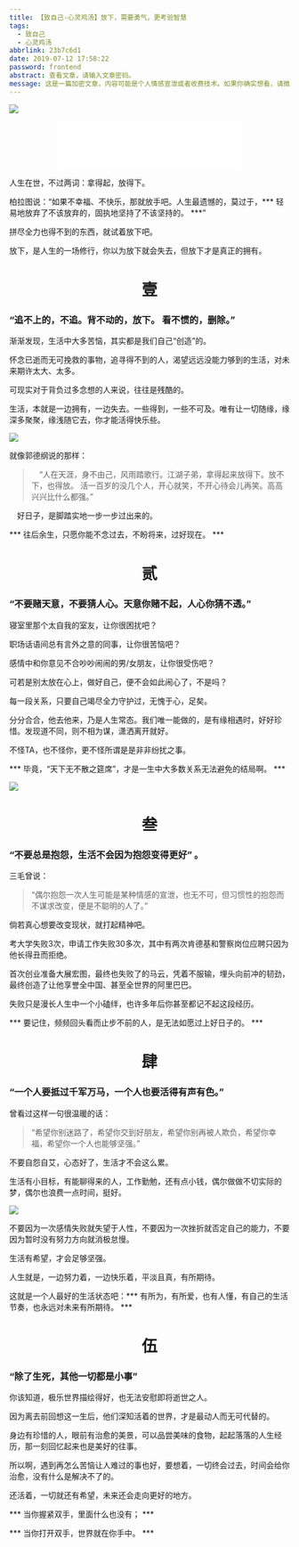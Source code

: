```yaml
---
title: 【致自己-心灵鸡汤】放下，需要勇气，更考验智慧
tags:
  - 致自己
  - 心灵鸡汤
abbrlink: 23b7c6d1  
date: 2019-07-12 17:58:22
password: frontend
abstract: 查看文章，请输入文章密码。 
message: 这是一篇加密文章，内容可能是个人情感宣泄或者收费技术。如果你确实想看，请微信搜索公众号名称【无聊才读书呀】 或微信号：【zhaozfsite】回复关键字【博客密码】，获取文章密码。 
---
```


![](/assets/blogImg/201907122010.jpg)

<center><iframe frameborder="no" border="0" marginwidth="0" marginheight="0" width=330 height=86 src="//music.163.com/outchain/player?type=2&id=460378099&auto=1&height=66"></iframe></center>

人生在世，不过两词：拿得起，放得下。

柏拉图说：“如果不幸福、不快乐，那就放手吧。人生最遗憾的，莫过于，*** 轻易地放弃了不该放弃的，固执地坚持了不该坚持的。 ***”

拼尽全力也得不到的东西，就试着放下吧。

放下，是人生的一场修行，你以为放下就会失去，但放下才是真正的拥有。

<!--more-->

<center><h1>壹</h1></center>

### “追不上的，不追。背不动的，放下。 看不惯的，删除。”

渐渐发现，生活中大多苦恼，其实都是我们自己“创造”的。

怀念已逝而无可挽救的事物，追寻得不到的人，渴望远远没能力够到的生活，对未来期许太大、太多。

可现实对于背负过多念想的人来说，往往是残酷的。

生活，本就是一边拥有，一边失去。一些得到，一些不可及。唯有让一切随缘，缘深多聚聚，缘浅随它去，你才能活得快乐些。

![](/assets/blogImg/201907122049.jpg)

就像郭德纲说的那样：
> 　“人在天涯，身不由己，风雨踏歌行。江湖子弟，拿得起来放得下。放不下，也得放。
> 活一百岁的没几个人，开心就笑，不开心待会儿再笑。高高兴兴比什么都强。”

　好日子，是脚踏实地一步一步过出来的。

*** 往后余生，只愿你能不念过去，不盼将来，过好现在。 ***

<center><h1>贰</h1></center>

### “不要赌天意，不要猜人心。天意你赌不起，人心你猜不透。”

寝室里那个太自我的室友，让你很困扰吧？

职场话语间总有言外之意的同事，让你很苦恼吧？

感情中和你意见不合吵吵闹闹的男/女朋友，让你很受伤吧？

可若是别太放在心上，做好自己，便不会如此闹心了，不是吗？

每一段关系，只要自己竭尽全力守护过，无愧于心，足矣。

分分合合，他去他来，乃是人生常态。我们唯一能做的，是有缘相遇时，好好珍惜。发现道不同，则不相为谋，潇洒离开就好。

不怪TA，也不怪你，更不怪所谓是是非非纷扰之事。

*** 毕竟，“天下无不散之筵席”，才是一生中大多数关系无法避免的结局啊。 ***


![](/assets/blogImg/201907122051.jpg)

<center><h1>叁</h1></center>

### “不要总是抱怨，生活不会因为抱怨变得更好” 。

三毛曾说：
> “偶尔抱怨一次人生可能是某种情感的宣泄，也无不可，但习惯性的抱怨而不谋求改变，便是不聪明的人了。”

倘若真心想要改变现状，就打起精神吧。

考大学失败3次，申请工作失败30多次，其中有两次肯德基和警察岗位应聘只因为他长得丑而拒绝。

首次创业准备大展宏图，最终也失败了的马云，凭着不服输，埋头向前冲的韧劲，最终创造了让他享誉全中国、甚至全世界的阿里巴巴。

失败只是漫长人生中一个小磕绊，也许多年后你甚至都记不起这段经历。

*** 要记住，频频回头看而止步不前的人，是无法如愿过上好日子的。 ***

<center><h1>肆</h1></center>

### “一个人要抵过千军万马，一个人也要活得有声有色。”

曾看过这样一句很温暖的话：
> “希望你别迷路了，希望你交到好朋友，希望你别再被人欺负，希望你幸福，希望你一个人也能够坚强。”

不要自怨自艾，心态好了，生活才不会这么累。

生活有小目标，有能聊得来的人，工作勤勉，还有点小钱，偶尔做做不切实际的梦，偶尔也浪费一点时间，挺好。

![](/assets/blogImg/201907122053.jpg)

不要因为一次感情失败就失望于人性，不要因为一次挫折就否定自己的能力，不要因为暂时没有努力方向就消极怠慢。

生活有希望，才会足够坚强。

人生就是，一边努力着，一边快乐着，平淡且真，有所期待。

这就是一个人最好的生活状态吧：*** 有所为，有所爱，也有人懂，有自己的生活节奏，也永远对未来有所期待。 ***

<center><h1>伍</h1></center>

### “除了生死，其他一切都是小事”

你该知道，极乐世界描绘得好，也无法安慰即将逝世之人。

因为离去前回想这一生后，他们深知活着的世界，才是最动人而无可代替的。

身边有珍惜的人，眼前有治愈的美景，可以品尝美味的食物，起起落落的人生经历，那一刻回忆起来也是美好的往事。

所以啊，遇到再怎么苦恼让人难过的事也好，要想着，一切终会过去，时间会给你治愈，没有什么是解决不了的。

还活着，一切就还有希望，未来还会走向更好的地方。


*** 当你握紧双手，里面什么也没有； ***

*** 当你打开双手，世界就在你手中。 ***
